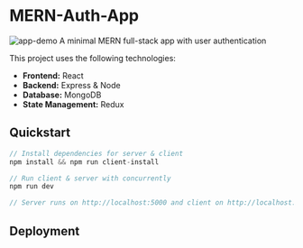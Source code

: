 # MERN-Auth-App

![app-demo]()
A minimal MERN full-stack app with user authentication

This project uses the following technologies:

- **Frontend:** React
- **Backend:** Express & Node
- **Database:** MongoDB
- **State Management:** Redux

## Quickstart

```javascript
// Install dependencies for server & client
npm install && npm run client-install

// Run client & server with concurrently
npm run dev

// Server runs on http://localhost:5000 and client on http://localhost:3000
```

## Deployment
